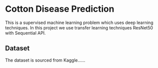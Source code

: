 # Cotton Disease Prediction
This is a supervised machine learning problem which uses deep learning techniques.
In this project we use transfer learning techniques ResNet50 with Sequential API.

## Dataset
The dataset is sourced from Kaggle......

